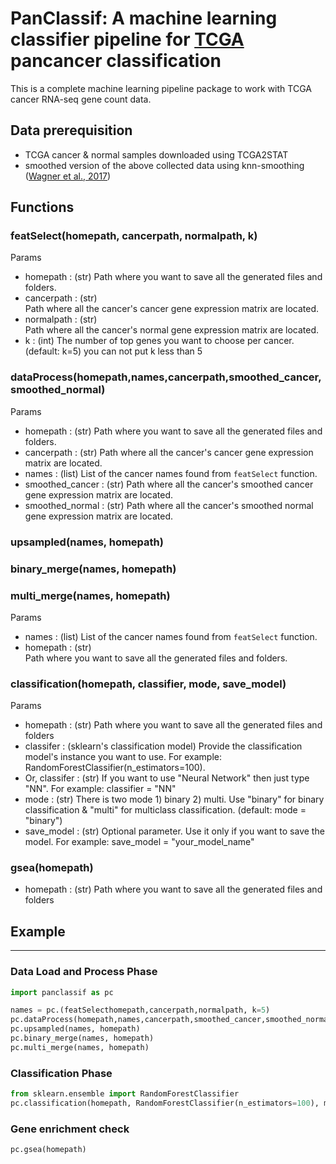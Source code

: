 # PanClassif: A machine learning classifier pipeline for [TCGA](https://www.cancer.gov/about-nci/organization/ccg/research/structural-genomics/tcga) pancancer classification

This is a complete machine learning pipeline package to work with TCGA cancer RNA-seq gene count data.



## Data prerequisition

* TCGA cancer & normal samples downloaded using TCGA2STAT 
* smoothed version of the above collected data using knn-smoothing ([Wagner et al., 2017](https://www.biorxiv.org/content/early/2018/04/09/217737)) 


## Functions
### featSelect(homepath, cancerpath, normalpath, k)
Params
* homepath : (str) 
    Path where you want to save all the generated files 
    and folders. 
* cancerpath : (str)  
    Path where all the cancer's cancer gene expression
    matrix are located.
* normalpath : (str)  
    Path where all the cancer's normal gene expression
    matrix are located.
* k : (int) 
    The number of top genes you want to choose per
    cancer. (default: k=5) you can not put k less than 5
    
### dataProcess(homepath,names,cancerpath,smoothed_cancer,smoothed_normal)
Params
* homepath : (str)
	  Path where you want to save all the generated files 
	  and folders. 
* cancerpath : (str) 
	  Path where all the cancer's cancer gene expression
	  matrix are located.
* names : (list) 
	  List of the cancer names found from `featSelect`
	  function.
* smoothed_cancer : (str) 
	  Path where all the cancer's smoothed cancer gene expression
	  matrix are located.
* smoothed_normal : (str) 
	  Path where all the cancer's smoothed normal gene expression
	  matrix are located.
### upsampled(names, homepath)
### binary_merge(names, homepath)
### multi_merge(names, homepath)
Params
* names : (list) 
	  List of the cancer names found from `featSelect`
	  function.
* homepath : (str)  
	  Path where you want to save all the generated files 
	  and folders. 
### classification(homepath, classifier, mode, save_model)
Params
* homepath : (str)
      Path where you want to save all the generated files 
      and folders 
* classifer : (sklearn's classification model) 
      Provide the classification model's instance you want 
      to use. For example: RandomForestClassifier(n_estimators=100).
* Or, classifer : (str) 
      If you want to use "Neural Network" then just type 
      "NN". For example: classifier = "NN"
* mode : (str) 
      There is two mode 1) binary 2) multi. Use "binary" 
      for binary classification &  "multi" for multiclass 
      classification. (default: mode = "binary")
* save_model : (str) 
      Optional parameter. Use it only if you want to save 
      the model. For example: save_model = "your_model_name"
### gsea(homepath)
* homepath : (str)
      Path where you want to save all the generated files 
      and folders 
    
## Example
----------

### Data Load and Process Phase
```python
import panclassif as pc 

names = pc.(featSelecthomepath,cancerpath,normalpath, k=5)
pc.dataProcess(homepath,names,cancerpath,smoothed_cancer,smoothed_normal)
pc.upsampled(names, homepath)
pc.binary_merge(names, homepath)
pc.multi_merge(names, homepath)
```

### Classification Phase

```python
from sklearn.ensemble import RandomForestClassifier
pc.classification(homepath, RandomForestClassifier(n_estimators=100), mode="multi", save_model="RF")
```

### Gene enrichment check

```python
pc.gsea(homepath)
```
    

